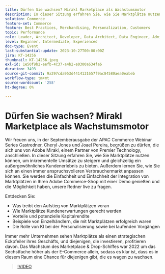 ```yaml
---
title: Dürfen Sie wachsen? Mirakl Marketplace als Wachstumsmotor
description: In dieser Sitzung erfahren Sie, wie Sie Marktplätze nutzen können, um inkrementelle Umsätze zu steigern und gleichzeitig ein außergewöhnliches Kundenerlebnis zu bieten. Außerdem lernen Sie, wie Sie sich an einen immer anspruchsvolleren Verbrauchermarkt anpassen können. Die Rolle von KI bei der Personalisierung und den laufenden Vorgängen. Immer mehr Unternehmen sehen Marktplätze als strategischen Eckpfeiler ihres Unternehmens.
solution: Commerce
feature-set: Commerce
feature: Best Practices, Merchandising, Personalization, Customers
topic: Performance
role: Leader, Architect, Developer, Data Architect, Data Engineer, Admin, User
level: Beginner, Intermediate, Experienced
doc-type: Event
last-substantial-update: 2023-10-27T00:00:00Z
jira: KT-14256
thumbnail: KT-14256.jpeg
exl-id: 1e50f9b2-eefb-4c37-a4b2-e0300a634fa6
duration: 3493
source-git-commit: 9a297cda953d4414131657f9ac84580aea0eabeb
workflow-type: tm+mt
source-wordcount: '258'
ht-degree: 0%

---
```


# Dürfen Sie wachsen? Mirakl Marketplace als Wachstumsmotor

Wir freuen uns, in der Septemberausgabe der APAC Commerce Webinar Series Gastredner, Cheryl Jones und Joael Pereira, begrüßen zu dürfen, die sich uns von Adobe Mirakl, einem Partner von Premier Technology, anschließen. In dieser Sitzung erfahren Sie, wie Sie Marktplätze nutzen können, um inkrementelle Umsätze zu steigern und gleichzeitig ein außergewöhnliches Kundenerlebnis zu bieten. Außerdem lernen Sie, wie Sie sich an einen immer anspruchsvolleren Verbrauchermarkt anpassen können. Sie werden die Einfachheit und Einfachheit der Integration von Marktplätzen in Ihren Adobe Commerce-Shop mit einer Demo genießen und die Möglichkeit haben, unsere Redner live zu fragen.

Entdecken Sie:

* Was treibt den Aufstieg von Marktplätzen voran
* Wie Marktplätze Kundenerwartungen gerecht werden
* Vorteile und potenzielle Kapitalrendite
* Beispiele von Einzelhändlern, die mit Marktplätzen erfolgreich waren
* Die Rolle von KI bei der Personalisierung sowie bei laufenden Vorgängen

Immer mehr Unternehmen sehen Marktplätze als einen strategischen Eckpfeiler ihres Geschäfts, und diejenigen, die investieren, profitieren davon. Das Wachstum des Marketplace &amp; Drop-Schiffes war 2022 um das Sechstfache höher als der E-Commerce allein, sodass es klar ist, dass es in diesem Raum eine Chance für diejenigen gibt, die es wagen zu wachsen.

>[!VIDEO](https://video.tv.adobe.com/v/3425190/?learn=on)
